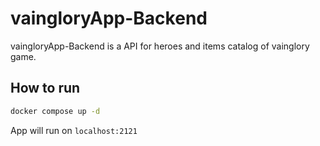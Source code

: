 # vaingloryApp-Backend

vaingloryApp-Backend is a API for heroes and items catalog of vainglory game.

## How to run
```bash
docker compose up -d
```
App will run on `localhost:2121`